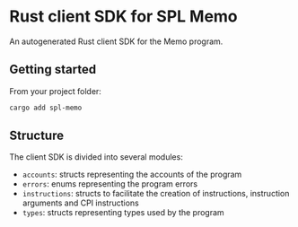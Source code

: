 # Rust client SDK for SPL Memo

An autogenerated Rust client SDK for the Memo program.

## Getting started

From your project folder:

```bash
cargo add spl-memo
```

## Structure

The client SDK is divided into several modules:

- `accounts`: structs representing the accounts of the program
- `errors`: enums representing the program errors
- `instructions`: structs to facilitate the creation of instructions, instruction arguments and CPI instructions
- `types`: structs representing types used by the program
